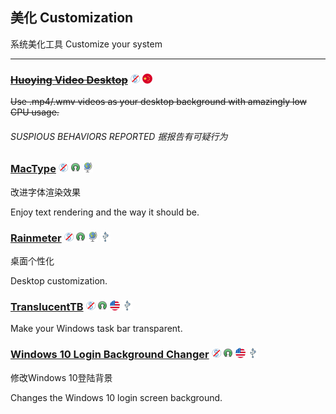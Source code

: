 ## 美化   Customization

系统美化工具   Customize your system

---

### [~~Huoying Video Desktop~~](http://huoying666.com/) ![](/assets/图片2.png) ![](/assets/china.png)

~~Use .mp4/.wmv videos as your desktop background with amazingly low CPU usage.~~

###### SUSPIOUS BEHAVIORS REPORTED  据报告有可疑行为

### [MacType](http://www.mactype.net/) ![](/assets/图片2.png) ![](/assets/open-source-icon.png) ![](/assets/earth-globe.png)

改进字体渲染效果

Enjoy text rendering and the way it should be.

### [Rainmeter](/www.rainmeter.net) ![](/assets/图片2.png) ![](/assets/open-source-icon.png) ![](/assets/earth-globe.png) ![](/assets/usb.png)

桌面个性化

Desktop customization.

### [TranslucentTB](https://github.com/TranslucentTB/TranslucentTB) ![](/assets/图片2.png) ![](/assets/open-source-icon.png) ![](/assets/united-states.png) ![](/assets/usb.png)

Make your Windows task bar transparent.

### [**Windows 10 Login Background Changer**](https://github.com/PFCKrutonium/Windows-10-Login-Background-Changer) ![](/assets/图片2.png) ![](/assets/open-source-icon.png) ![](/assets/united-states.png) ![](/assets/usb.png)

修改Windows 10登陆背景

Changes the Windows 10 login screen background.

